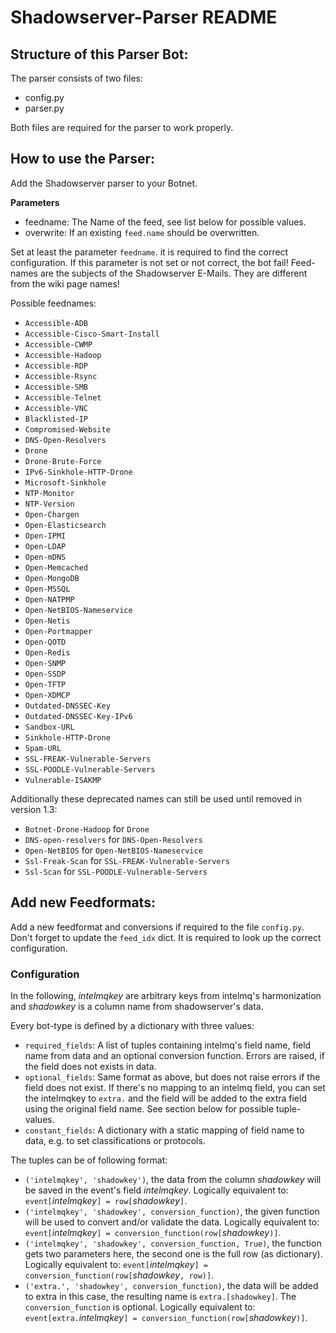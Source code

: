 # Shadowserver-Parser README

## Structure of this Parser Bot:
The parser consists of two files:
 * config.py
 * parser.py

Both files are required for the parser to work properly.


## How to use the Parser:
Add the Shadowserver parser to your Botnet.

**Parameters**
 * feedname: The Name of the feed, see list below for possible values.
 * overwrite: If an existing `feed.name` should be overwritten.

Set at least the parameter `feedname`. it is required to find the correct
configuration. If this parameter is not set or not correct, the bot fail!
Feed-names are the subjects of the Shadowserver E-Mails.
They are different from the wiki page names!

Possible feednames:
* `Accessible-ADB`
* `Accessible-Cisco-Smart-Install`
* `Accessible-CWMP`
* `Accessible-Hadoop`
* `Accessible-RDP`
* `Accessible-Rsync`
* `Accessible-SMB`
* `Accessible-Telnet`
* `Accessible-VNC`
* `Blacklisted-IP`
* `Compromised-Website`
* `DNS-Open-Resolvers`
* `Drone`
* `Drone-Brute-Force`
* `IPv6-Sinkhole-HTTP-Drone`
* `Microsoft-Sinkhole`
* `NTP-Monitor`
* `NTP-Version`
* `Open-Chargen`
* `Open-Elasticsearch`
* `Open-IPMI`
* `Open-LDAP`
* `Open-mDNS`
* `Open-Memcached`
* `Open-MongoDB`
* `Open-MSSQL`
* `Open-NATPMP`
* `Open-NetBIOS-Nameservice`
* `Open-Netis`
* `Open-Portmapper`
* `Open-QOTD`
* `Open-Redis`
* `Open-SNMP`
* `Open-SSDP`
* `Open-TFTP`
* `Open-XDMCP`
* `Outdated-DNSSEC-Key`
* `Outdated-DNSSEC-Key-IPv6`
* `Sandbox-URL`
* `Sinkhole-HTTP-Drone`
* `Spam-URL`
* `SSL-FREAK-Vulnerable-Servers`
* `SSL-POODLE-Vulnerable-Servers`
* `Vulnerable-ISAKMP`

Additionally these deprecated names can still be used until removed in version 1.3:
* `Botnet-Drone-Hadoop` for `Drone`
* `DNS-open-resolvers` for `DNS-Open-Resolvers`
* `Open-NetBIOS` for `Open-NetBIOS-Nameservice`
* `Ssl-Freak-Scan` for `SSL-FREAK-Vulnerable-Servers`
* `Ssl-Scan` for `SSL-POODLE-Vulnerable-Servers`

## Add new Feedformats:
Add a new feedformat and conversions if required to the file
`config.py`. Don't forget to update the `feed_idx` dict.
It is required to look up the correct configuration.

### Configuration

In the following, *intelmqkey* are arbitrary keys from intelmq's harmonization
and *shadowkey* is a column name from shadowserver's data.

Every bot-type is defined by a dictionary with three values:
- `required_fields`: A list of tuples containing intelmq's field name, field
  name from data and an optional conversion function. Errors are raised, if the
  field does not exists in data.
- `optional_fields`: Same format as above, but does not raise errors if the
  field does not exist. If there's no mapping to an intelmq field, you can set
  the intelmqkey to `extra.` and the field will be added to the extra field
  using the original field name. See section below for possible tuple-values.
- `constant_fields`: A dictionary with a static mapping of field name to data,
  e.g. to set classifications or protocols.

The tuples can be of following format:

- `('intelmqkey', 'shadowkey')`, the data from the column *shadowkey* will be
  saved in the event's field *intelmqkey*. Logically equivalent to:
  `event[`*intelmqkey*`] = row[`*shadowkey*`]`.
- `('intelmqkey', 'shadowkey', conversion_function)`, the given function will be
  used to convert and/or validate the data. Logically equivalent to:
  `event[`*intelmqkey*`] = conversion_function(row[`*shadowkey*`)]`.
- `('intelmqkey', 'shadowkey', conversion_function, True)`, the function gets
  two parameters here, the second one is the full row (as dictionary). Logically
  equivalent to:
  `event[`*intelmqkey*`] = conversion_function(row[`*shadowkey*`, row)]`.
- `('extra.', 'shadowkey', conversion_function)`, the data will be added to
  extra in this case, the resulting name is `extra.[shadowkey]`. The
  `conversion_function` is optional. Logically equivalent to:
  `event[extra.`*intelmqkey*`] = conversion_function(row[`*shadowkey*`)]`.
